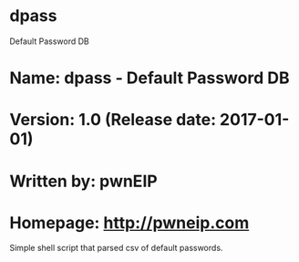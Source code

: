 # dpass
Default Password DB

#       Name: dpass - Default Password DB
#    Version: 1.0 (Release date: 2017-01-01)
# Written by: pwnEIP
#   Homepage: http://pwneip.com

Simple shell script that parsed csv of default passwords.
